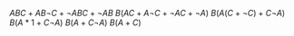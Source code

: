 
$ABC+AB\neg C + \neg ABC + \neg AB$
$B(AC+A\neg C + \neg AC + \neg A)$
$B(A(C+\neg C)+C\neg A)$
$B(A*1+C\neg A)$
$B(A+C\neg A)$
$B(A+C)$
